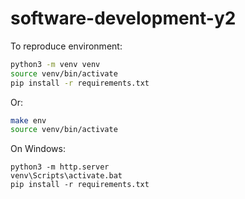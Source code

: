 # software-development-y2

To reproduce environment:
```bash
python3 -m venv venv
source venv/bin/activate
pip install -r requirements.txt
```

Or:
```bash
make env
source venv/bin/activate
```

On Windows:
```batchfile
python3 -m http.server
venv\Scripts\activate.bat
pip install -r requirements.txt
```
